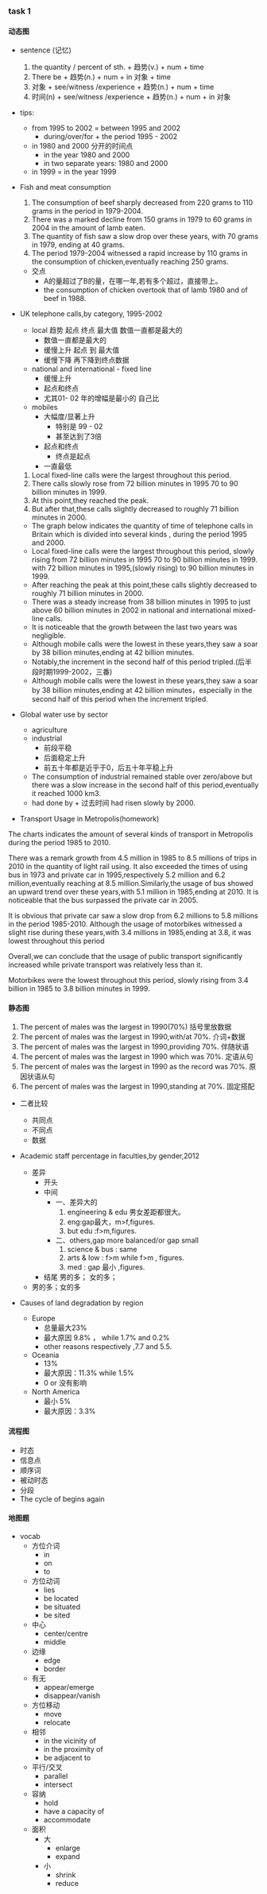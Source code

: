 ### task 1
#### 动态图
- sentence (记忆)
    1. the quantity / percent of sth. + 趋势(v.) + num + time
    2. There be + 趋势(n.)  + num + in 对象 + time
    3. 对象 + see/witness /experience + 趋势(n.) + num + time
    4. 时间(n) + see/witness /experience + 趋势(n.)  + num + in 对象
- tips:
    - from 1995 to 2002 = between 1995 and 2002
        - during/over/for + the period 1995 - 2002
    - in 1980 and 2000 分开的时间点
        - in the year 1980 and 2000
        - in two separate years: 1980 and 2000
    - in 1999 = in the year 1999
- Fish and meat consumption
    1. The consumption of beef sharply decreased from 220 grams to 110 grams in the period in 1979-2004.
    2. There was a marked decline from 150 grams in 1979 to 60 grams in 2004 in the amount of lamb eaten.
    3. The quantity of fish saw a slow drop over these years, with 70 grams in 1979, ending at 40 grams.
    4. The period 1979-2004 witnessed a rapid increase by 110 grams in the consumption of chicken,eventually
        reaching 250 grams.
    - 交点 
        - A的量超过了B的量，在哪一年,若有多个超过，直接带上。
        - the consumption of chicken overtook that of lamb 1980 and of beef in 1988.
- UK telephone calls,by category, 1995-2002
    - local 趋势 起点 终点 最大值 数值一直都是最大的
        - 数值一直都是最大的
        - 缓慢上升 起点 到 最大值 
        - 缓慢下降 再下降到终点数据
    - national and international - fixed line
        - 缓慢上升
        - 起点和终点
        - 尤其01- 02 年的增幅是最小的 自己比  
    - mobiles
        - 大幅度/显著上升
             - 特别是 99 - 02 
             - 甚至达到了3倍
        - 起点和终点
            - 终点是起点
        - 一直最低
    1. Local fixed-line calls were the largest throughout this period.
    2. There calls slowly rose from 72 billion minutes in 1995 70 to 90 billion minutes in 1999.
    3. At this point,they reached the peak.
    4. But after that,these calls slightly decreased to roughly 71 billion minutes in 2000.
    - The graph below indicates the quantity of  time of telephone calls in Britain which is divided into several kinds
        , during the period 1995 and 2000.
    - Local fixed-line calls were the largest throughout this period,
        slowly rising from 72 billion minutes in 1995 70 to 90 billion minutes in 1999.
        with 72 billion minutes in 1995,(slowly rising) to 90 billion minutes in 1999.
    - After reaching the peak at this point,these calls slightly decreased to roughly 71 billion minutes in 2000.
    - There was a steady increase from 38 billion minutes in 1995 to just above 60 billion minutes in 2002 in national
        and international mixed-line calls.
    - It is noticeable that the growth between the last two years was negligible.
    - Although mobile calls were the lowest in these years,they saw a soar by 38 billion minutes,ending at 42 billion 
        minutes.
    - Notably,the increment in the second half of this period tripled.(后半段时期1999-2002，三番)
    - Although mobile calls were the lowest in these years,they saw a soar by 38 billion minutes,ending at 42 billion 
        minutes，especially in the second half of this period when the increment tripled.

    
- Global water use by sector
    - agriculture
    - industrial
        - 前段平稳
        - 后面稳定上升
        - 前五十年都是近乎于0，后五十年平稳上升
    - The consumption of industrial remained stable over zero/above but there was a slow increase in the
        second half of this period,eventually it reached 1000 km3.
    - had done by + 过去时间
        had risen slowly by 2000.
- Transport Usage in Metropolis(homework)

The charts indicates the amount of several kinds of transport in Metropolis during the period 1985 to 2010.

There was a remark growth from 4.5 million in 1985 to 8.5 millions of trips in 2010 in the quantity of light rail using.
It also exceeded the times of using bus in 1973 and private car in 1995,respectively 5.2 million and 6.2 million,eventually 
reaching at 8.5 million.Similarly,the usage of bus showed an upward trend over these years,with 5.1 million in 1985,ending at 2010.
It is noticeable that the bus surpassed the private car in 2005.

It is obvious that private car saw a slow drop from 6.2 millions to 5.8 millions in the period 1985-2010.
Although the usage of motorbikes witnessed a slight rise during these years,with 3.4 millions in 1985,ending at 3.8, it
was lowest throughout this period

Overall,we can conclude that the usage of public transport significantly increased while private transport was relatively
less than it.

Motorbikes were the lowest throughout this period, slowly rising from 3.4 billion in 1985 to 3.8 billion minutes in 1999.

#### 静态图
1. The percent of males was the largest in 1990(70%)    括号里放数据
2. The percent of males was the largest in 1990,with/at 70%.    介词+数据
3. The percent of males was the largest in 1990,providing 70%.  伴随状语
4. The percent of males was the largest in 1990 which was 70%.  定语从句
5. The percent of males was the largest in 1990 as the record was 70%.  原因状语从句
6. The percent of males was the largest in 1990,standing at 70%. 固定搭配

- 二者比较
    - 共同点
    - 不同点
    - 数据

- Academic staff percentage in faculties,by gender,2012
    - 差异
        - 开头    
        - 中间
            - 一、差异大的
                1. engineering & edu 男女差距都很大。
                2. eng:gap最大，m>f,figures.
                3. but edu :f>m,figures.
            - 二、others,gap more balanced/or gap small
                1. science & bus : same 
                2. arts & low : f>m while f>m , figures.
                3. med : gap 最小 ,figures.
        - 结尾 
            男的多；
            女的多；      
    - 男的多；女的多
- Causes of land degradation by region
    - Europe
        - 总量最大23%
        - 最大原因 9.8% ， while 1.7% and 0.2%
        - other reasons respectively ,7.7 and 5.5.
    - Oceania
        - 13%
        - 最大原因：11.3% while 1.5%
        - 0 or 没有影响
    - North America 
        - 最小 5%
        - 最大原因：3.3%
        
#### 流程图
- 时态
- 信息点
- 顺序词
- 被动时态
- 分段
- The cycle of begins again
#### 地图题

- vocab
    - 方位介词
        - in
        - on
        - to
    - 方位动词
        - lies
        - be located 
        - be situated
        - be sited 
    - 中心
        - center/centre
        - middle
    - 边缘
        - edge
        - border
    - 有无
        - appear/emerge
        - disappear/vanish
    - 方位移动
        - move
        - relocate
    - 相邻
        - in the vicinity of
        - in the proximity of 
        - be adjacent to
    - 平行/交叉
        - parallel
        - intersect
    - 容纳
        - hold
        - have a capacity of
        - accommodate
    - 面积
        - 大
            - enlarge
            - expand
        - 小
            - shrink
            - reduce
            
